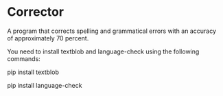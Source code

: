 # Corrector

A program that corrects spelling and grammatical errors with an accuracy of approximately 70 percent.


You need to install textblob and language-check using the following commands:

pip install textblob

pip install language-check
